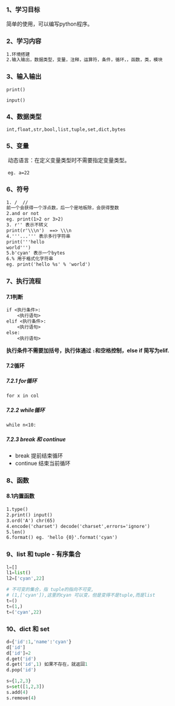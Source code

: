 ### 1、学习目标

简单的使用，可以编写python程序。

### 2、学习内容

```txt
1.环境搭建
2.输入输出，数据类型，变量，注释，运算符，条件，循环，，函数，类，模块
```

### 3、输入输出

`print()`

`input()`

### 4、数据类型

`int,float,str,bool,list,tuple,set,dict,bytes`

### 5、变量

​	动态语言：在定义变量类型时不需要指定变量类型。

​	`eg. a=22`

### 6、符号

```txt
1. /  //  
前一个会获得一个浮点数，后一个是地板除，会获得整数
2.and or not
eg. print(1>2 or 3>2)
3. r'' 表示不转义
print(r'\\\n')  ==> \\\n
4.'''...''' 表示多行字符串
print('''hello
world''')
5.b'cyan' 表示一个bytes
6.% 用于格式化字符串
eg. print('hello %s' % 'world')
```

### 7、执行流程

#### 7.1判断

```txt
if <执行条件>:
	<执行语句>
elif <执行条件>:
	<执行语句>
else:
	<执行语句>
```

**执行条件不需要加括号，执行体通过 `:`和空格控制，else if 简写为elif.**

#### 7.2循环

##### 7.2.1 for循环

`for x in col`

##### 7.2.2 while循环

`while n<10:`

##### 7.2.3 break 和 continue

- break 提前结束循环
- continue 结束当前循环

### 8、函数

#### 8.1内置函数

```txt
1.type()
2.print() input()
3.ord('A') chr(65)
4.encode('charset') decode('charset',errors='ignore')
5.len()
6.format() eg. 'hello {0}'.format('cyan')
```

### 9、list 和 tuple   -  有序集合

```python
l=[]
l1=list()
l2=['cyan',22]

# 不可变的集合，指 tuple的指向不可变,
# (1,['cyan']),这里的cyan 可以变，但是变得不是tuple,而是list
t=()
t=(1,)
t=('cyan',22)

```

### 10、dict 和 set

```python
d={'id':1,'name':'cyan'}
d['id']
d['id']=2
d.get('id')
d.get('id',1) 如果不存在，就返回1
d.pop('id')

s={1,2,3}
s=set([1,2,3])
s.add(4)
s.remove(4)
```

